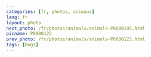 ```yaml
---
categories: [fr, photos, animaux]
lang: fr
layout: photo
next_photo: /fr/photos/animals/animals-P0000195.html
picname: P0000125
prev_photo: /fr/photos/animals/animals-P0000123.html
tags: [Dogs]
---
```

